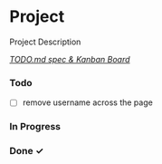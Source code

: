 # Project

Project Description

<em>[TODO.md spec & Kanban Board](https://bit.ly/3fCwKfM)</em>

### Todo

- [ ] remove username across the page

### In Progress

### Done ✓
